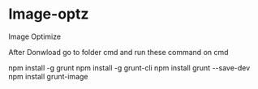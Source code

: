 # Image-optz
Image Optimize

After Donwload go to folder cmd and run these command on cmd 

npm install -g grunt
npm install -g grunt-cli
npm install grunt --save-dev
npm install grunt-image

